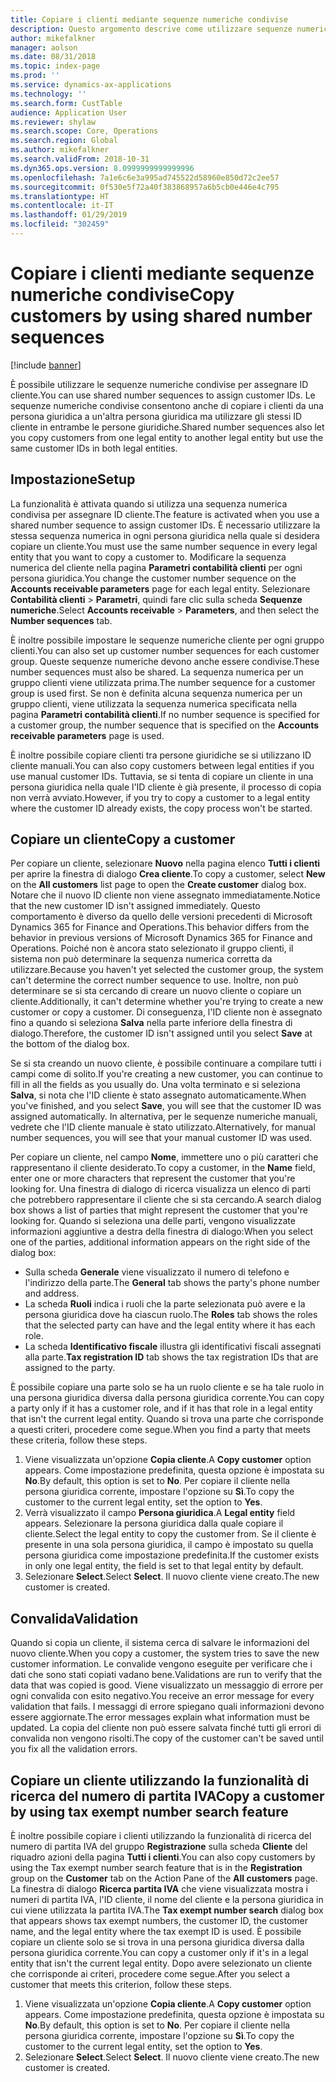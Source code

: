```yaml
---
title: Copiare i clienti mediante sequenze numeriche condivise
description: Questo argomento descrive come utilizzare sequenze numeriche condivise per copiare un cliente in un'altra persona giuridica ma mantenendo lo stesso ID cliente.
author: mikefalkner
manager: aolson
ms.date: 08/31/2018
ms.topic: index-page
ms.prod: ''
ms.service: dynamics-ax-applications
ms.technology: ''
ms.search.form: CustTable
audience: Application User
ms.reviewer: shylaw
ms.search.scope: Core, Operations
ms.search.region: Global
ms.author: mikefalkner
ms.search.validFrom: 2018-10-31
ms.dyn365.ops.version: 8.0999999999999996
ms.openlocfilehash: 7a1e6c6e3a995ad745522d58960e850d72c2ee57
ms.sourcegitcommit: 0f530e5f72a40f383868957a6b5cb0e446e4c795
ms.translationtype: HT
ms.contentlocale: it-IT
ms.lasthandoff: 01/29/2019
ms.locfileid: "302459"
---
```

# <a name="copy-customers-by-using-shared-number-sequences"></a><span data-ttu-id="f11b3-103">Copiare i clienti mediante sequenze numeriche condivise</span><span class="sxs-lookup"><span data-stu-id="f11b3-103">Copy customers by using shared number sequences</span></span>

[!include [banner](../includes/banner.md)]

<span data-ttu-id="f11b3-104">È possibile utilizzare le sequenze numeriche condivise per assegnare ID cliente.</span><span class="sxs-lookup"><span data-stu-id="f11b3-104">You can use shared number sequences to assign customer IDs.</span></span> <span data-ttu-id="f11b3-105">Le sequenze numeriche condivise consentono anche di copiare i clienti da una persona giuridica a un'altra persona giuridica ma utilizzare gli stessi ID cliente in entrambe le persone giuridiche.</span><span class="sxs-lookup"><span data-stu-id="f11b3-105">Shared number sequences also let you copy customers from one legal entity to another legal entity but use the same customer IDs in both legal entities.</span></span>

## <a name="setup"></a><span data-ttu-id="f11b3-106">Impostazione</span><span class="sxs-lookup"><span data-stu-id="f11b3-106">Setup</span></span>

<span data-ttu-id="f11b3-107">La funzionalità è attivata quando si utilizza una sequenza numerica condivisa per assegnare ID cliente.</span><span class="sxs-lookup"><span data-stu-id="f11b3-107">The feature is activated when you use a shared number sequence to assign customer IDs.</span></span> <span data-ttu-id="f11b3-108">È necessario utilizzare la stessa sequenza numerica in ogni persona giuridica nella quale si desidera copiare un cliente.</span><span class="sxs-lookup"><span data-stu-id="f11b3-108">You must use the same number sequence in every legal entity that you want to copy a customer to.</span></span> <span data-ttu-id="f11b3-109">Modificare la sequenza numerica del cliente nella pagina **Parametri contabilità clienti** per ogni persona giuridica.</span><span class="sxs-lookup"><span data-stu-id="f11b3-109">You change the customer number sequence on the **Accounts receivable parameters** page for each legal entity.</span></span> <span data-ttu-id="f11b3-110">Selezionare **Contabilità clienti** \> **Parametri**, quindi fare clic sulla scheda **Sequenze numeriche**.</span><span class="sxs-lookup"><span data-stu-id="f11b3-110">Select **Accounts receivable** \> **Parameters**, and then select the **Number sequences** tab.</span></span>

<span data-ttu-id="f11b3-111">È inoltre possibile impostare le sequenze numeriche cliente per ogni gruppo clienti.</span><span class="sxs-lookup"><span data-stu-id="f11b3-111">You can also set up customer number sequences for each customer group.</span></span> <span data-ttu-id="f11b3-112">Queste sequenze numeriche devono anche essere condivise.</span><span class="sxs-lookup"><span data-stu-id="f11b3-112">These number sequences must also be shared.</span></span> <span data-ttu-id="f11b3-113">La sequenza numerica per un gruppo clienti viene utilizzata prima.</span><span class="sxs-lookup"><span data-stu-id="f11b3-113">The number sequence for a customer group is used first.</span></span> <span data-ttu-id="f11b3-114">Se non è definita alcuna sequenza numerica per un gruppo clienti, viene utilizzata la sequenza numerica specificata nella pagina **Parametri contabilità clienti**.</span><span class="sxs-lookup"><span data-stu-id="f11b3-114">If no number sequence is specified for a customer group, the number sequence that is specified on the **Accounts receivable parameters** page is used.</span></span>

<span data-ttu-id="f11b3-115">È inoltre possibile copiare clienti tra persone giuridiche se si utilizzano ID cliente manuali.</span><span class="sxs-lookup"><span data-stu-id="f11b3-115">You can also copy customers between legal entities if you use manual customer IDs.</span></span> <span data-ttu-id="f11b3-116">Tuttavia, se si tenta di copiare un cliente in una persona giuridica nella quale l'ID cliente è già presente, il processo di copia non verrà avviato.</span><span class="sxs-lookup"><span data-stu-id="f11b3-116">However, if you try to copy a customer to a legal entity where the customer ID already exists, the copy process won't be started.</span></span>

## <a name="copy-a-customer"></a><span data-ttu-id="f11b3-117">Copiare un cliente</span><span class="sxs-lookup"><span data-stu-id="f11b3-117">Copy a customer</span></span>

<span data-ttu-id="f11b3-118">Per copiare un cliente, selezionare **Nuovo** nella pagina elenco **Tutti i clienti** per aprire la finestra di dialogo **Crea cliente**.</span><span class="sxs-lookup"><span data-stu-id="f11b3-118">To copy a customer, select **New** on the **All customers** list page to open the **Create customer** dialog box.</span></span> <span data-ttu-id="f11b3-119">Notare che il nuovo ID cliente non viene assegnato immediatamente.</span><span class="sxs-lookup"><span data-stu-id="f11b3-119">Notice that the new customer ID isn't assigned immediately.</span></span> <span data-ttu-id="f11b3-120">Questo comportamento è diverso da quello delle versioni precedenti di Microsoft Dynamics 365 for Finance and Operations.</span><span class="sxs-lookup"><span data-stu-id="f11b3-120">This behavior differs from the behavior in previous versions of Microsoft Dynamics 365 for Finance and Operations.</span></span> <span data-ttu-id="f11b3-121">Poiché non è ancora stato selezionato il gruppo clienti, il sistema non può determinare la sequenza numerica corretta da utilizzare.</span><span class="sxs-lookup"><span data-stu-id="f11b3-121">Because you haven't yet selected the customer group, the system can't determine the correct number sequence to use.</span></span> <span data-ttu-id="f11b3-122">Inoltre, non può determinare se si sta cercando di creare un nuovo cliente o copiare un cliente.</span><span class="sxs-lookup"><span data-stu-id="f11b3-122">Additionally, it can't determine whether you're trying to create a new customer or copy a customer.</span></span> <span data-ttu-id="f11b3-123">Di conseguenza, l'ID cliente non è assegnato fino a quando si seleziona **Salva** nella parte inferiore della finestra di dialogo.</span><span class="sxs-lookup"><span data-stu-id="f11b3-123">Therefore, the customer ID isn't assigned until you select **Save** at the bottom of the dialog box.</span></span>

<span data-ttu-id="f11b3-124">Se si sta creando un nuovo cliente, è possibile continuare a compilare tutti i campi come di solito.</span><span class="sxs-lookup"><span data-stu-id="f11b3-124">If you're creating a new customer, you can continue to fill in all the fields as you usually do.</span></span> <span data-ttu-id="f11b3-125">Una volta terminato e si seleziona **Salva**, si nota che l'ID cliente è stato assegnato automaticamente.</span><span class="sxs-lookup"><span data-stu-id="f11b3-125">When you've finished, and you select **Save**, you will see that the customer ID was assigned automatically.</span></span> <span data-ttu-id="f11b3-126">In alternativa, per le sequenze numeriche manuali, vedrete che l'ID cliente manuale è stato utilizzato.</span><span class="sxs-lookup"><span data-stu-id="f11b3-126">Alternatively, for manual number sequences, you will see that your manual customer ID was used.</span></span>

<span data-ttu-id="f11b3-127">Per copiare un cliente, nel campo **Nome**, immettere uno o più caratteri che rappresentano il cliente desiderato.</span><span class="sxs-lookup"><span data-stu-id="f11b3-127">To copy a customer, in the **Name** field, enter one or more characters that represent the customer that you're looking for.</span></span> <span data-ttu-id="f11b3-128">Una finestra di dialogo di ricerca visualizza un elenco di parti che potrebbero rappresentare il cliente che si sta cercando.</span><span class="sxs-lookup"><span data-stu-id="f11b3-128">A search dialog box shows a list of parties that might represent the customer that you're looking for.</span></span> <span data-ttu-id="f11b3-129">Quando si seleziona una delle parti, vengono visualizzate informazioni aggiuntive a destra della finestra di dialogo:</span><span class="sxs-lookup"><span data-stu-id="f11b3-129">When you select one of the parties, additional information appears on the right side of the dialog box:</span></span>

- <span data-ttu-id="f11b3-130">Sulla scheda **Generale** viene visualizzato il numero di telefono e l'indirizzo della parte.</span><span class="sxs-lookup"><span data-stu-id="f11b3-130">The **General** tab shows the party's phone number and address.</span></span>
- <span data-ttu-id="f11b3-131">La scheda **Ruoli** indica i ruoli che la parte selezionata può avere e la persona giuridica dove ha ciascun ruolo.</span><span class="sxs-lookup"><span data-stu-id="f11b3-131">The **Roles** tab shows the roles that the selected party can have and the legal entity where it has each role.</span></span>
- <span data-ttu-id="f11b3-132">La scheda **Identificativo fiscale** illustra gli identificativi fiscali assegnati alla parte.</span><span class="sxs-lookup"><span data-stu-id="f11b3-132">**Tax registration ID** tab shows the tax registration IDs that are assigned to the party.</span></span>

<span data-ttu-id="f11b3-133">È possibile copiare una parte solo se ha un ruolo cliente e se ha tale ruolo in una persona giuridica diversa dalla persona giuridica corrente.</span><span class="sxs-lookup"><span data-stu-id="f11b3-133">You can copy a party only if it has a customer role, and if it has that role in a legal entity that isn't the current legal entity.</span></span> <span data-ttu-id="f11b3-134">Quando si trova una parte che corrisponde a questi criteri, procedere come segue.</span><span class="sxs-lookup"><span data-stu-id="f11b3-134">When you find a party that meets these criteria, follow these steps.</span></span>

1. <span data-ttu-id="f11b3-135">Viene visualizzata un'opzione **Copia cliente**.</span><span class="sxs-lookup"><span data-stu-id="f11b3-135">A **Copy customer** option appears.</span></span> <span data-ttu-id="f11b3-136">Come impostazione predefinita, questa opzione è impostata su **No**.</span><span class="sxs-lookup"><span data-stu-id="f11b3-136">By default, this option is set to **No**.</span></span> <span data-ttu-id="f11b3-137">Per copiare il cliente nella persona giuridica corrente, impostare l'opzione su **Sì**.</span><span class="sxs-lookup"><span data-stu-id="f11b3-137">To copy the customer to the current legal entity, set the option to **Yes**.</span></span> 
2. <span data-ttu-id="f11b3-138">Verrà visualizzato il campo **Persona giuridica**.</span><span class="sxs-lookup"><span data-stu-id="f11b3-138">A **Legal entity** field appears.</span></span> <span data-ttu-id="f11b3-139">Selezionare la persona giuridica dalla quale copiare il cliente.</span><span class="sxs-lookup"><span data-stu-id="f11b3-139">Select the legal entity to copy the customer from.</span></span> <span data-ttu-id="f11b3-140">Se il cliente è presente in una sola persona giuridica, il campo è impostato su quella persona giuridica come impostazione predefinita.</span><span class="sxs-lookup"><span data-stu-id="f11b3-140">If the customer exists in only one legal entity, the field is set to that legal entity by default.</span></span>
3. <span data-ttu-id="f11b3-141">Selezionare **Select**.</span><span class="sxs-lookup"><span data-stu-id="f11b3-141">Select **Select**.</span></span> <span data-ttu-id="f11b3-142">Il nuovo cliente viene creato.</span><span class="sxs-lookup"><span data-stu-id="f11b3-142">The new customer is created.</span></span>

## <a name="validation"></a><span data-ttu-id="f11b3-143">Convalida</span><span class="sxs-lookup"><span data-stu-id="f11b3-143">Validation</span></span>

<span data-ttu-id="f11b3-144">Quando si copia un cliente, il sistema cerca di salvare le informazioni del nuovo cliente.</span><span class="sxs-lookup"><span data-stu-id="f11b3-144">When you copy a customer, the system tries to save the new customer information.</span></span> <span data-ttu-id="f11b3-145">Le convalide vengono eseguite per verificare che i dati che sono stati copiati vadano bene.</span><span class="sxs-lookup"><span data-stu-id="f11b3-145">Validations are run to verify that the data that was copied is good.</span></span> <span data-ttu-id="f11b3-146">Viene visualizzato un messaggio di errore per ogni convalida con esito negativo.</span><span class="sxs-lookup"><span data-stu-id="f11b3-146">You receive an error message for every validation that fails.</span></span> <span data-ttu-id="f11b3-147">I messaggi di errore spiegano quali informazioni devono essere aggiornate.</span><span class="sxs-lookup"><span data-stu-id="f11b3-147">The error messages explain what information must be updated.</span></span> <span data-ttu-id="f11b3-148">La copia del cliente non può essere salvata finché tutti gli errori di convalida non vengono risolti.</span><span class="sxs-lookup"><span data-stu-id="f11b3-148">The copy of the customer can't be saved until you fix all the validation errors.</span></span>

## <a name="copy-a-customer-by-using-tax-exempt-number-search-feature"></a><span data-ttu-id="f11b3-149">Copiare un cliente utilizzando la funzionalità di ricerca del numero di partita IVA</span><span class="sxs-lookup"><span data-stu-id="f11b3-149">Copy a customer by using tax exempt number search feature</span></span>

<span data-ttu-id="f11b3-150">È inoltre possibile copiare i clienti utilizzando la funzionalità di ricerca del numero di partita IVA del gruppo **Registrazione** sulla scheda **Cliente** del riquadro azioni della pagina **Tutti i clienti**.</span><span class="sxs-lookup"><span data-stu-id="f11b3-150">You can also copy customers by using the Tax exempt number search feature that is in the **Registration** group on the **Customer** tab on the Action Pane of the **All customers** page.</span></span> <span data-ttu-id="f11b3-151">La finestra di dialogo **Ricerca partita IVA** che viene visualizzata mostra i numeri di partita IVA, l'ID cliente, il nome del cliente e la persona giuridica in cui viene utilizzata la partita IVA.</span><span class="sxs-lookup"><span data-stu-id="f11b3-151">The **Tax exempt number search** dialog box that appears shows tax exempt numbers, the customer ID, the customer name, and the legal entity where the tax exempt ID is used.</span></span> <span data-ttu-id="f11b3-152">È possibile copiare un cliente solo se si trova in una persona giuridica diversa dalla persona giuridica corrente.</span><span class="sxs-lookup"><span data-stu-id="f11b3-152">You can copy a customer only if it's in a legal entity that isn't the current legal entity.</span></span> <span data-ttu-id="f11b3-153">Dopo avere selezionato un cliente che corrisponde ai criteri, procedere come segue.</span><span class="sxs-lookup"><span data-stu-id="f11b3-153">After you select a customer that meets this criterion, follow these steps.</span></span>

1. <span data-ttu-id="f11b3-154">Viene visualizzata un'opzione **Copia cliente**.</span><span class="sxs-lookup"><span data-stu-id="f11b3-154">A **Copy customer** option appears.</span></span> <span data-ttu-id="f11b3-155">Come impostazione predefinita, questa opzione è impostata su **No**.</span><span class="sxs-lookup"><span data-stu-id="f11b3-155">By default, this option is set to **No**.</span></span> <span data-ttu-id="f11b3-156">Per copiare il cliente nella persona giuridica corrente, impostare l'opzione su **Sì**.</span><span class="sxs-lookup"><span data-stu-id="f11b3-156">To copy the customer to the current legal entity, set the option to **Yes**.</span></span> 
2. <span data-ttu-id="f11b3-157">Selezionare **Select**.</span><span class="sxs-lookup"><span data-stu-id="f11b3-157">Select **Select**.</span></span> <span data-ttu-id="f11b3-158">Il nuovo cliente viene creato.</span><span class="sxs-lookup"><span data-stu-id="f11b3-158">The new customer is created.</span></span>
